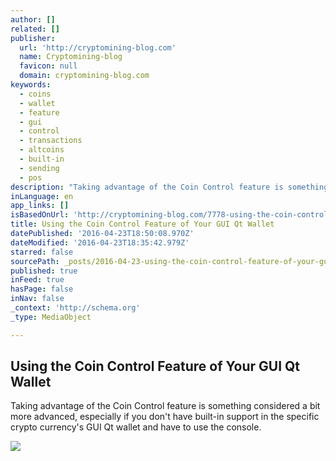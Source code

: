 ```yaml
---
author: []
related: []
publisher:
  url: 'http://cryptomining-blog.com'
  name: Cryptomining-blog
  favicon: null
  domain: cryptomining-blog.com
keywords:
  - coins
  - wallet
  - feature
  - gui
  - control
  - transactions
  - altcoins
  - built-in
  - sending
  - pos
description: "Taking advantage of the Coin Control feature is something considered a bit more advanced, especially if you don't have built-in support in the specific crypto currency's GUI Qt wallet and have to use the console."
inLanguage: en
app_links: []
isBasedOnUrl: 'http://cryptomining-blog.com/7778-using-the-coin-control-feature-of-your-gui-qt-wallet/'
title: Using the Coin Control Feature of Your GUI Qt Wallet
datePublished: '2016-04-23T18:50:08.970Z'
dateModified: '2016-04-23T18:35:42.979Z'
starred: false
sourcePath: _posts/2016-04-23-using-the-coin-control-feature-of-your-gui-qt-wallet.md
published: true
inFeed: true
hasPage: false
inNav: false
_context: 'http://schema.org'
_type: MediaObject

---
```

<article style=""><h1>Using the Coin Control Feature of Your GUI Qt Wallet</h1><p>Taking advantage of the Coin Control feature is something considered a bit more advanced, especially if you don't have built-in support in the specific crypto currency's GUI Qt wallet and have to use the console.</p><img src="http://cryptomining-blog.com/wp-content/uploads/2016/04/coin-control-feature.jpg" /></article>